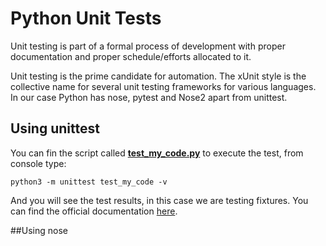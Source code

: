 # Python Unit Tests 


Unit testing is part of a formal process of development with
 proper documentation and proper schedule/efforts allocated to it.
 
Unit testing is the prime candidate for automation. The xUnit style  is the collective 
 name for several unit testing frameworks for various languages. In our case Python has nose, pytest and Nose2 apart from
 unittest.
 
 ## Using unittest
 You can fin the script called [**test_my_code.py**](test_my_code.py) to execute the test, from console type:
 
  ```{r}
python3 -m unittest test_my_code -v
```

And you will see the test results, in this case we are testing fixtures. You can find the official documentation [here](https://docs.python.org/3/library/unittest.html).

##Using nose
